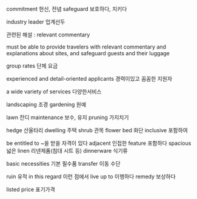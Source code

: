 commitment 헌신, 전념
safeguard 보호하다, 지키다

industry leader 업계선두


관련된 해설 : relevant commentary

must be able to provide travelers with relevant commentary and explanations about sites, and safeguard guests and their luggage


group rates 단체 요금

experienced and detail-oriented applicants
경력이있고 꼼꼼한 지원자


a wide variety of services  다양한서비스

landscaping 조경
gardening 원예

lawn 잔디
maintenance 보수, 유지
pruning 가지치기

hedge 산울타리
dwelling 주택
shrub 관목
flower bed 화단
inclusive 포함하여

be entitled to ~을 받을 자격이 있다
adjacent 인접한
feature 포함하다
spacious 넓은
linen 리넨제품(침대 시트 등)
dinnerware 식기류

basic necessities 기본 필수품
transfer 이동 수단

ruin 유적
in this regard 이런 점에서
live up to 이행하다
remedy 보상하다

listed price 표기가격
